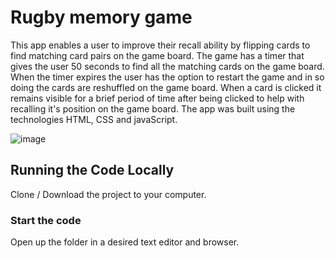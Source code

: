 # Rugby memory game

This app enables a user to improve their recall ability by flipping cards to find matching card pairs on the game board. The game has a timer that gives the user 50 seconds to find all the matching cards on the game board. When the timer expires the user has the option to restart the game and in so doing the cards are reshuffled on the game board. When a card is clicked it remains visible for a brief period of time after being clicked to help with recalling it's position on the game board. The app was built using the technologies HTML, CSS and javaScript.

![image](https://github.com/johnnyd81/rugby-memory-game/assets/95863021/2d22e3a0-b9e1-4a03-acfe-40da370ab478)

## Running the Code Locally

Clone / Download the project to your computer.

### Start the code

Open up the folder in a desired text editor and browser.
